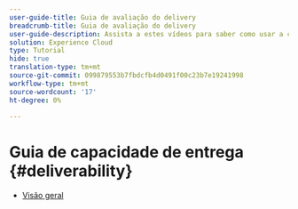 ```yaml
---
user-guide-title: Guia de avaliação do delivery
breadcrumb-title: Guia de avaliação do delivery
user-guide-description: Assista a estes vídeos para saber como usar a capacidade de entrega.
solution: Experience Cloud
type: Tutorial
hide: true
translation-type: tm+mt
source-git-commit: 099879553b7fbdcfb4d0491f00c23b7e19241998
workflow-type: tm+mt
source-wordcount: '17'
ht-degree: 0%

---
```



# Guia de capacidade de entrega {#deliverability}

+ [Visão geral](overview.md)
